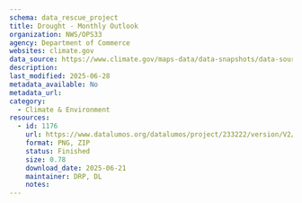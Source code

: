 ```yaml
---
schema: data_rescue_project 
title: Drought - Monthly Outlook
organization: NWS/OPS33
agency: Department of Commerce
websites: climate.gov
data_source: https://www.climate.gov/maps-data/data-snapshots/data-source/drought-monthly-outlook
description: 
last_modified: 2025-06-28
metadata_available: No
metadata_url: 
category:
  - Climate & Environment 
resources:
  - id: 1176
    url: https://www.datalumos.org/datalumos/project/233222/version/V2/view
    format: PNG, ZIP
    status: Finished
    size: 0.78
    download_date: 2025-06-21
    maintainer: DRP, DL
    notes: 
---
```

